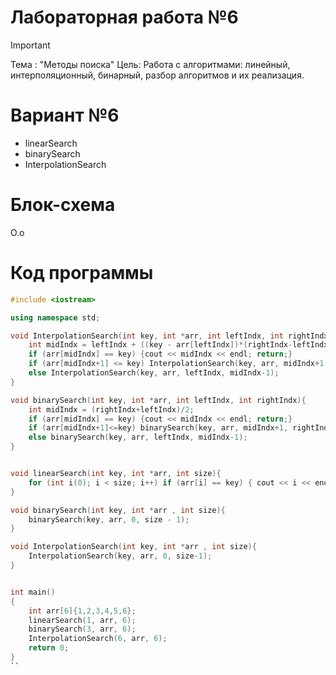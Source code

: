 
# Лабораторная работа №6
>[!IMPORTANT]
>Тема : "Методы поиcка"
>Цель: Работа с алгоритмами: линейный, интерполяционный, бинарный, разбор алгоритмов и их реализация.

# Вариант №6
- linearSearch
- binarySearch
- InterpolationSearch

# Блок-схема
О.о

# Код программы

```cpp
#include <iostream>

using namespace std;

void InterpolationSearch(int key, int *arr, int leftIndx, int rightIndx){
    int midIndx = leftIndx + ((key - arr[leftIndx])*(rightIndx-leftIndx))/(arr[rightIndx] - arr[leftIndx]);
    if (arr[midIndx] == key) {cout << midIndx << endl; return;}
    if (arr[midIndx+1] <= key) InterpolationSearch(key, arr, midIndx+1, rightIndx);
    else InterpolationSearch(key, arr, leftIndx, midIndx-1);
}

void binarySearch(int key, int *arr, int leftIndx, int rightIndx){
    int midIndx = (rightIndx+leftIndx)/2;
    if (arr[midIndx] == key) {cout << midIndx << endl; return;}
    if (arr[midIndx+1]<=key) binarySearch(key, arr, midIndx+1, rightIndx);
    else binarySearch(key, arr, leftIndx, midIndx-1);
}


void linearSearch(int key, int *arr, int size){
    for (int i(0); i < size; i++) if (arr[i] == key) { cout << i << endl; break;}
}

void binarySearch(int key, int *arr , int size){
    binarySearch(key, arr, 0, size - 1);
}

void InterpolationSearch(int key, int *arr , int size){
    InterpolationSearch(key, arr, 0, size-1);
}


int main()
{
    int arr[6]{1,2,3,4,5,6};
    linearSearch(1, arr, 6);
    binarySearch(3, arr, 6);
    InterpolationSearch(6, arr, 6);
    return 0;
}
``
